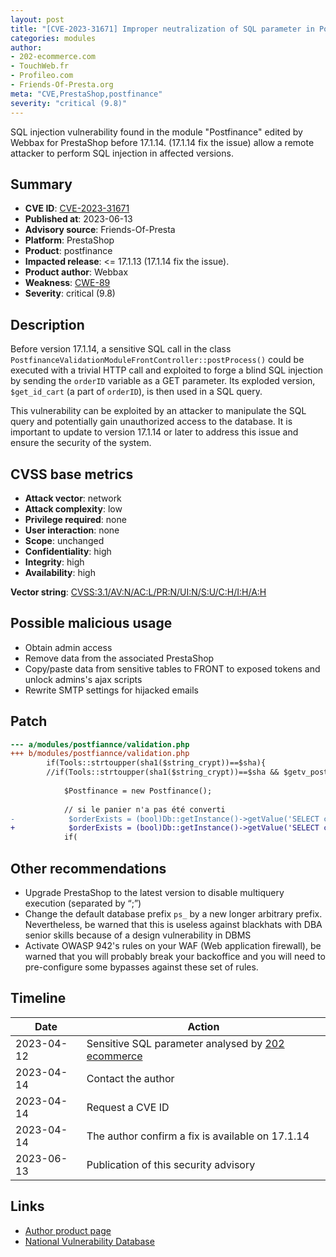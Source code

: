 ```yaml
---
layout: post
title: "[CVE-2023-31671] Improper neutralization of SQL parameter in Postfinance module"
categories: modules
author:
- 202-ecommerce.com
- TouchWeb.fr
- Profileo.com
- Friends-Of-Presta.org
meta: "CVE,PrestaShop,postfinance"
severity: "critical (9.8)"
---
```


SQL injection vulnerability found in the module "Postfinance" edited by Webbax for PrestaShop before 17.1.14. (17.1.14 fix the issue) allow a remote attacker to perform SQL injection in affected versions.

## Summary

* **CVE ID**: [CVE-2023-31671](https://cve.mitre.org/cgi-bin/cvename.cgi?name=CVE-2023-31671)
* **Published at**: 2023-06-13
* **Advisory source**: Friends-Of-Presta
* **Platform**: PrestaShop
* **Product**: postfinance
* **Impacted release**: <= 17.1.13 (17.1.14 fix the issue).
* **Product author**: Webbax
* **Weakness**: [CWE-89](https://cwe.mitre.org/data/definitions/89.html)
* **Severity**: critical (9.8)

## Description

Before version 17.1.14, a sensitive SQL call in the class `PostfinanceValidationModuleFrontController::postProcess()` could be executed with a trivial HTTP call and exploited to forge a blind SQL injection by sending the `orderID` variable as a GET parameter. Its exploded version, `$get_id_cart` (a part of `orderID`), is then used in a SQL query.

This vulnerability can be exploited by an attacker to manipulate the SQL query and potentially gain unauthorized access to the database. It is important to update to version 17.1.14 or later to address this issue and ensure the security of the system.


## CVSS base metrics

* **Attack vector**: network
* **Attack complexity**: low
* **Privilege required**: none
* **User interaction**: none
* **Scope**: unchanged
* **Confidentiality**: high
* **Integrity**: high
* **Availability**: high

**Vector string**: [CVSS:3.1/AV:N/AC:L/PR:N/UI:N/S:U/C:H/I:H/A:H](https://nvd.nist.gov/vuln-metrics/cvss/v3-calculator?vector=AV:N/AC:L/PR:N/UI:N/S:U/C:H/I:H/A:H)

## Possible malicious usage

* Obtain admin access
* Remove data from the associated PrestaShop
* Copy/paste data from sensitive tables to FRONT to exposed tokens and unlock admins's ajax scripts
* Rewrite SMTP settings for hijacked emails


## Patch

```diff
--- a/modules/postfiannce/validation.php
+++ b/modules/postfiannce/validation.php
        if(Tools::strtoupper(sha1($string_crypt))==$sha){
        //if(Tools::strtoupper(sha1($string_crypt))==$sha && $getv_postfinance_upper['AMOUNT']==$cart->getOrderTotal(true,3)){
            
            $Postfinance = new Postfinance();
            
            // si le panier n'a pas été converti
-            $orderExists = (bool)Db::getInstance()->getValue('SELECT count(*) FROM `'._DB_PREFIX_.'orders` WHERE `id_cart`='.pSQL($get_id_cart));
+            $orderExists = (bool)Db::getInstance()->getValue('SELECT count(*) FROM `'._DB_PREFIX_.'orders` WHERE `id_cart`='. (int) $get_id_cart);
            if(
```

## Other recommendations

* Upgrade PrestaShop to the latest version to disable multiquery execution (separated by “;”)
* Change the default database prefix `ps_` by a new longer arbitrary prefix. Nevertheless, be warned that this is useless against blackhats with DBA senior skills because of a design vulnerability in DBMS
* Activate OWASP 942's rules on your WAF (Web application firewall), be warned that you will probably break your backoffice and you will need to pre-configure some bypasses against these set of rules.

## Timeline

| Date | Action |
|--|--|
| 2023-04-12 | Sensitive SQL parameter analysed by [202 ecommerce](https://www.202-ecommerce.com/) |
| 2023-04-14 | Contact the author |
| 2023-04-14 | Request a CVE ID |
| 2023-04-14 | The author confirm a fix is available on 17.1.14 |
| 2023-06-13 | Publication of this security advisory |


## Links

* [Author product page](https://shop.webbax.ch/modules-de-paiement/123-module-postfinance.html)
* [National Vulnerability Database](https://cve.mitre.org/cgi-bin/cvename.cgi?name=CVE-2023-31671)

